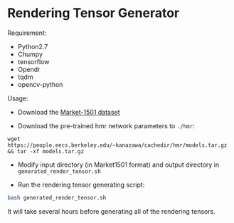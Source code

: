 # Rendering Tensor Generator

Requirement:
 - Python2.7
 - Chumpy
 - tensorflow
 - Opendr
 - tqdm
 - opencv-python

Usage:
- Download the [Market-1501 dataset](http://www.liangzheng.com.cn/Project/project_reid.html)

- Download the pre-trained hmr network parameters to ```./hmr```:
```
wget https://people.eecs.berkeley.edu/~kanazawa/cachedir/hmr/models.tar.gz && tar -xf models.tar.gz
```

- Modify input directory (in Market1501 format) and output directory in ```generated_render_tensor.sh```

- Run the rendering tensor generating script:

```bash
bash generated_render_tensor.sh
```
It will take several hours before generating all of the rendering tensors.
